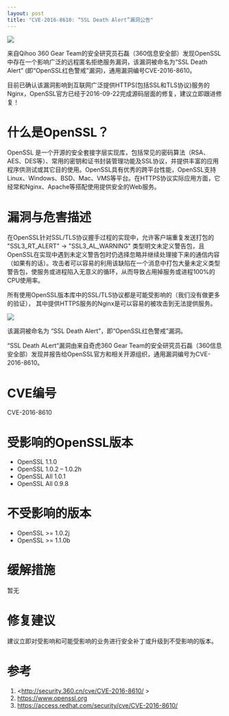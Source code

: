 ```yaml
---
layout: post
title: "CVE-2016-8610: “SSL Death Alert”漏洞公告"
---
```


![][1]

来自Qihoo 360 Gear Team的安全研究员石磊（360信息安全部）发现OpenSSL中存在一个影响广泛的远程匿名拒绝服务漏洞，该漏洞被命名为“SSL Death Alert” (即“OpenSSL红色警戒”漏洞)，通用漏洞编号CVE-2016-8610。

<!-- more -->

目前已确认该漏洞影响到互联网广泛提供HTTPS(包括SSL和TLS协议)服务的Nginx，OpenSSL官方已经于2016-09-22完成源码层面的修复，建议立即跟进修复！

# 什么是OpenSSL？

OpenSSL 是一个开源的安全套接字层实现库，包括常见的密码算法（RSA、AES、DES等）、常用的密钥和证书封装管理功能及SSL协议，并提供丰富的应用程序供测试或其它目的使用。OpenSSL具有优秀的跨平台性能，OpenSSL支持Linux、Windows、BSD、Mac、VMS等平台。在HTTPS协议实际应用方面，它经常和Nginx、Apache等搭配使用提供安全的Web服务。

# 漏洞与危害描述

在OpenSSL针对SSL/TLS协议握手过程的实现中，允许客户端重复发送打包的 "SSL3_RT_ALERT" -> "SSL3_AL_WARNING" 类型明文未定义警告包，且OpenSSL在实现中遇到未定义警告包时仍选择忽略并继续处理接下来的通信内容（如果有的话）。攻击者可以容易的利用该缺陷在一个消息中打包大量未定义类型警告包，使服务或进程陷入无意义的循环，从而导致占用掉服务或进程100%的CPU使用率。

所有使用OpenSSL版本库中的SSL/TLS协议都是可能受影响的（我们没有做更多的验证）， 其中提供HTTPS服务的Nginx是可以容易的被攻击到无法提供服务。

![][2]

该漏洞被命名为 “SSL Death Alert”，即“OpenSSL红色警戒”漏洞。

“SSL Death ALert“漏洞由来自奇虎360 Gear Team的安全研究员石磊（360信息安全部）发现并报告给OpenSSL官方和相关开源组织，通用漏洞编号为CVE-2016-8610。

# CVE编号

CVE-2016-8610

# 受影响的OpenSSL版本

* OpenSSL 1.1.0
* OpenSSL 1.0.2 – 1.0.2h
* OpenSSL All 1.0.1
* OpenSSL All 0.9.8 

# 不受影响的版本

* OpenSSL >= 1.0.2j
* OpenSSL >= 1.1.0b

# 缓解措施

暂无

# 修复建议

建议立即对受影响和可能受影响的业务进行安全补丁或升级到不受影响的版本。

# 参考

1. <http://security.360.cn/cve/CVE-2016-8610/ >
2. <https://www.openssl.org>
3. <https://access.redhat.com/security/cve/CVE-2016-8610/>

[1]: https://p0.ssl.qhimg.com/t010ba52f7237ff78cc.png
[2]: https://p4.ssl.qhimg.com/t01581263094d02a126.png